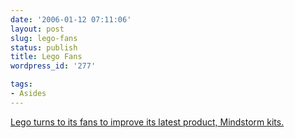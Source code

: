 ```yaml
---
date: '2006-01-12 07:11:06'
layout: post
slug: lego-fans
status: publish
title: Lego Fans
wordpress_id: '277'

tags:
- Asides
---
```


[Lego turns to its fans to improve its latest product, Mindstorm kits.](http://www.wired.com/news/culture/0,69946-0.html?tw=wn_tophead_1)
